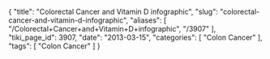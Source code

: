 {
    "title": "Colorectal Cancer and Vitamin D infographic",
    "slug": "colorectal-cancer-and-vitamin-d-infographic",
    "aliases": [
        "/Colorectal+Cancer+and+Vitamin+D+infographic",
        "/3907"
    ],
    "tiki_page_id": 3907,
    "date": "2013-03-15",
    "categories": [
        "Colon Cancer"
    ],
    "tags": [
        "Colon Cancer"
    ]
}
